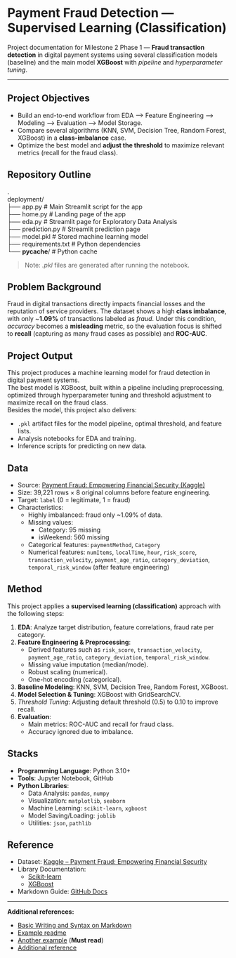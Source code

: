 # Payment Fraud Detection — Supervised Learning (Classification)

Project documentation for Milestone 2 Phase 1 — **Fraud transaction detection** in digital payment systems using several classification models (baseline) and the main model **XGBoost** with *pipeline* and *hyperparameter tuning*.

---

## Project Objectives
- Build an end-to-end workflow from EDA --> Feature Engineering --> Modeling --> Evaluation --> Model Storage.
- Compare several algorithms (KNN, SVM, Decision Tree, Random Forest, XGBoost) in a **class-imbalance** case.
- Optimize the best model and **adjust the threshold** to maximize relevant metrics (recall for the fraud class).

## Repository Outline
.<br>
deployment/<br>
├── app.py              # Main Streamlit script for the app<br>
├── home.py             # Landing page of the app<br>
├── eda.py              # Streamlit page for Exploratory Data Analysis<br>
├── prediction.py       # Streamlit prediction page<br>
├── model.pkl           # Stored machine learning model<br>
├── requirements.txt    # Python dependencies<br>
└── __pycache__/        # Python cache<br>

> Note: *.pkl* files are generated after running the notebook.

## Problem Background
Fraud in digital transactions directly impacts financial losses and the reputation of service providers. The dataset shows a high **class imbalance**, with only ~**1.09%** of transactions labeled as *fraud*. Under this condition, _accuracy_ becomes a **misleading** metric, so the evaluation focus is shifted to **recall** (capturing as many fraud cases as possible) and **ROC-AUC**.

## Project Output
This project produces a machine learning model for fraud detection in digital payment systems.  
The best model is XGBoost, built within a pipeline including preprocessing, optimized through hyperparameter tuning and threshold adjustment to maximize recall on the fraud class.  
Besides the model, this project also delivers:

- `.pkl` artifact files for the model pipeline, optimal threshold, and feature lists.  
- Analysis notebooks for EDA and training.  
- Inference scripts for predicting on new data.  

## Data
- Source: [Payment Fraud: Empowering Financial Security (Kaggle)](https://www.kaggle.com/datasets/younusmohamed/payment-fraud-empowering-financial-security)  
- Size: 39,221 rows × 8 original columns before feature engineering.  
- Target: `label` (0 = legitimate, 1 = fraud)  
- Characteristics:  
  - Highly imbalanced: fraud only ~1.09% of data.  
  - Missing values:  
    - Category: 95 missing  
    - isWeekend: 560 missing  
  - Categorical features: `paymentMethod`, `Category`  
  - Numerical features: `numItems`, `localTime`, `hour`, `risk_score`, `transaction_velocity`, `payment_age_ratio`, `category_deviation`, `temporal_risk_window` (after feature engineering)  

## Method
This project applies a **supervised learning (classification)** approach with the following steps:  
1. **EDA**: Analyze target distribution, feature correlations, fraud rate per category.  
2. **Feature Engineering & Preprocessing**:  
   - Derived features such as `risk_score`, `transaction_velocity`, `payment_age_ratio`, `category_deviation`, `temporal_risk_window`.  
   - Missing value imputation (median/mode).  
   - Robust scaling (numerical).  
   - One-hot encoding (categorical).  
3. **Baseline Modeling**: KNN, SVM, Decision Tree, Random Forest, XGBoost.  
4. **Model Selection & Tuning**: XGBoost with GridSearchCV.  
5. *Threshold Tuning*: Adjusting default threshold (0.5) to 0.10 to improve recall.  
6. **Evaluation**:  
   - Main metrics: ROC-AUC and recall for fraud class.  
   - Accuracy ignored due to imbalance.  

## Stacks
- **Programming Language**: Python 3.10+  
- **Tools**: Jupyter Notebook, GitHub  
- **Python Libraries**:  
  - Data Analysis: `pandas`, `numpy`  
  - Visualization: `matplotlib`, `seaborn`  
  - Machine Learning: `scikit-learn`, `xgboost`  
  - Model Saving/Loading: `joblib`  
  - Utilities: `json`, `pathlib`  

## Reference
- Dataset: [Kaggle – Payment Fraud: Empowering Financial Security](https://www.kaggle.com/datasets/younusmohamed/payment-fraud-empowering-financial-security)  
- Library Documentation:  
  - [Scikit-learn](https://scikit-learn.org/stable/)  
  - [XGBoost](https://xgboost.readthedocs.io/en/stable/)  
- Markdown Guide: [GitHub Docs](https://docs.github.com/en/get-started/writing-on-github/getting-started-with-writing-and-formatting-on-github/basic-writing-and-formatting-syntax)  

---

**Additional references:**  
- [Basic Writing and Syntax on Markdown](https://docs.github.com/en/get-started/writing-on-github/getting-started-with-writing-and-formatting-on-github/basic-writing-and-formatting-syntax)  
- [Example readme](https://github.com/fahmimnalfrzki/Swift-XRT-Automation)  
- [Another example](https://github.com/sanggusti/final_bangkit) (**Must read**)  
- [Additional reference](https://www.freecodecamp.org/news/how-to-write-a-good-readme-file/)  
